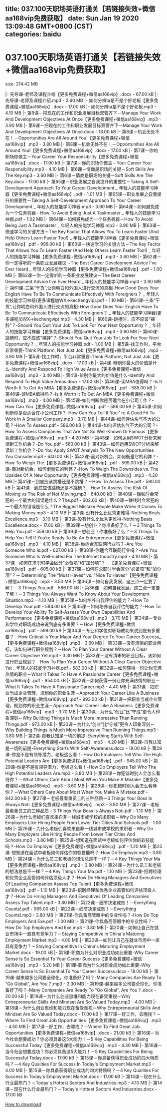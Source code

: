 
title: 037.100天职场英语打通关【若链接失效+微信aa168vip免费获取】
date: Sun Jan 19 2020 13:09:48 GMT+0800 (CST)    
categories: baidu
---

# 037.100天职场英语打通关【若链接失效+微信aa168vip免费获取】
size: 214.42 MB
 
 
|- 先导课-老师及课程介绍【更多免费课程+微信aa168vip】.docx - 67.00 kB
|- 先导课-老师及课程介绍.mp3 - 2.60 MB
|- 如何分辨ta是不是个好老板【更多免费课程+微信aa168vip】.docx - 17.00 kB
|- 如何分辨ta是不是个好老板.mp3 - 4.10 MB
|- 第9课－把现在的工作和职业发展目标双管齐下－Manage Your Work And Development Objectives At Once【更多免费课程+微信aa168vip】.mp3 - 3.90 MB
|- 第9课－把现在的工作和职业发展目标双管齐下－Manage Your Work And Development Objectives At Once.docx - 18.00 kB
|- 第8课－机会无处不在！－Opportunities Are All Around You!【更多免费课程+微信aa168vip】.mp3 - 3.80 MB
|- 第8课－机会无处不在！－Opportunities Are All Around You!【更多免费课程+微信aa168vip】.docx - 17.00 kB
|- 第7课－你的职场你做主－Your Career Your Responsibility【更多免费课程+微信aa168vip】.docx - 17.00 kB
|- 第7课－你的职场你做主－Your Career Your Responsibility.mp3 - 4.10 MB
|- 第6课－情商是职场的关键－Soft Skills Are The Key.mp3 - 3.60 MB
|- 第6课－情商是职场的关键－Soft Skills Are The Key.docx - 17.00 kB
|- 第65课－职业发展之自我提升的重要性－Taking A Self-Development Approach To Your Career Development _ 年轻人的技能学习神器【更多免费课程+微信aa168vip】.pdf - 1.01 MB
|- 第65课－职业发展之自我提升的重要性－Taking A Self-Development Approach To Your Career Development _ 年轻人的技能学习神器.mp3 - 3.90 MB
|- 第64课－如何避免成为一个任务机器－How To Avoid Being Just A Taskmaster _ 年轻人的技能学习神器.pdf - 1.02 MB
|- 第64课－如何避免成为一个任务机器－How To Avoid Being Just A Taskmaster _ 年轻人的技能学习神器.mp3 - 3.90 MB
|- 第63课－快速学习的关键方法－The Key Factor That Allows You To Learn Faster (And Help Others Learn Faster Too!) _ 年轻人的技能学习神器【更多免费课程+微信aa168vip】.pdf - 996.00 kB
|- 第63课－快速学习的关键方法－The Key Factor That Allows You To Learn Faster (And Help Others Learn Faster Too!) _ 年轻人的技能学习神器【更多免费课程+微信aa168vip】.mp3 - 3.60 MB
|- 第62课－你一定得听的一条职业发展建议－The Best Career Development Advice I’ve Ever Heard _ 年轻人的技能学习神器【更多免费课程+微信aa168vip】.pdf - 1.00 MB
|- 第62课－你一定得听的一条职业发展建议－The Best Career Development Advice I’ve Ever Heard _ 年轻人的技能学习神器.mp3 - 3.90 MB
|- 第61课-三条“干货”,让你明白和外国人进行交流的真相-How Good Does Your English Have To Be To Communicate Effectively With Foreigners？ _ 年轻人的技能学习神器(更多课程加WX→kechengvip).pdf - 1.10 MB
|- 第61课-三条“干货”,让你明白和外国人进行交流的真相-How Good Does Your English Have To Be To Communicate Effectively With Foreigners？ _ 年轻人的技能学习神器(更多课程加WX→kechengvip).mp3 - 4.30 MB
|- 第60课-跳槽时，应不应该“裸辞”？-Should You Quit Your Job To Look For Your Next Opportunity？ _ 年轻人的技能学习神器【更多免费课程+微信aa168vip】.mp3 - 3.90 MB
|- 第60课-跳槽时，应不应该“裸辞”？-Should You Quit Your Job To Look For Your Next Opportunity？ _ 年轻人的技能学习神器.pdf - 1.00 MB
|- 第5课-找工作时，平台非常重要-Think Platform, Not Just Job【更多免费课程+微信aa168vip】.mp3 - 3.90 MB
|- 第5课-找工作时，平台非常重要-Think Platform, Not Just Job【更多免费课程+微信aa168vip】.docx - 17.00 kB
|- 第4课-辨别你最大的价值是什么-Identify And Respond To High Value Areas【更多免费课程+微信aa168vip】.mp3 - 3.40 MB
|- 第4课-辨别你最大的价值是什么-Identify And Respond To High Value Areas.docx - 17.00 kB
|- 第46课-读MBA值得吗？-Is It Worth It To Get An MBA【更多免费课程+微信aa168vip】.pdf - 585.00 kB
|- 第46课-读MBA值得吗？-Is It Worth It To Get An MBA【更多免费课程+微信aa168vip】.mp3 - 4.00 MB
|- 第45课-如何判断你是否适合在小公司工作？-How Can You【更多免费课程+微信aa168vip】.pdf - 586.00 kB
|- 第45课-如何判断你是否适合在小公司工作？-How Can You Tell If You ' re A Good Fit To Work In A Smaller Company.mp3 - 3.70 MB
|- 第44课-如何评估名气不大的公司？-How To Assess.pdf - 586.00 kB
|- 第44课-如何评估名气不大的公司？-How To Assess Companies That Are Not So Well-Known Or Famous【更多免费课程+微信aa168vip】.mp3 - 4.20 MB
|- 第43课－如何运用SWOT分析来解读新工作机会？-Do You.pdf - 580.00 kB
|- 第43课－如何运用SWOT分析来解读新工作机会？-Do You Apply SWOT Analysis To The New Opportunities You Consider.mp3 - 640.00 kB
|- 第42课-面对新机会，如何衡量它的利弊？-How To Weigh The【更多免费课程+微信aa168vip】.pdf - 599.00 kB
|- 第42课-面对新机会，如何衡量它的利弊？-How To Weigh The Downsides vs. The Upsides Of A New Opportunity【更多免费课程+微信aa168vip】.mp3 - 4.20 MB
|- 第41课－到底应该跳槽还是不跳槽？－How To Assess The.pdf - 590.00 kB
|- 第41课－到底应该跳槽还是不跳槽？－How To Assess The Risk Of Moving vs The Risk of Not Moving.mp3 - 640.00 kB
|- 第40课－赚钱时会常犯的一个最大的错误是什么？The.pdf - 602.00 kB
|- 第40课－赚钱时会常犯的一个最大的错误是什么？The Biggest Mistake People Make When It Comes To Making Money.mp3 - 4.10 MB
|- 第3课-没有什么比优秀更难得-Nothing Beats Excellence.mp3 - 3.10 MB
|- 第3课-没有什么比优秀更难得-Nothing Beats Excellence.docx - 17.00 kB
|- 第39课－想创业？你准备好了么？－3 Things To Help You.pdf - 558.00 kB
|- 第39课－想创业？你准备好了么？－3 Things To Help You Tell If You’re Ready To Be An Entrepreneur【更多免费课程+微信aa168vip】.mp3 - 4.10 MB
|- 第38课-你适合互联网行业吗？-Are You Someone Who Is.pdf - 627.00 kB
|- 第38课-你适合互联网行业吗？-Are You Someone Who Is Well-suited For The Internet Industry.mp3 - 4.10 MB
|- 第37课－如何在求职时学会区分“必备项”和“加分项”？－【更多免费课程+微信aa168vip】.pdf - 605.00 kB
|- 第37课－如何在求职时学会区分“必备项”和“加分项”？－ Determining The “Must Haves” vs. “Nice To Haves”【更多免费课程+微信aa168vip】.mp3 - 3.50 MB
|- 第36课－如何自我发展，这三点一定要了解！－3 Things You.pdf - 586.00 kB
|- 第36课－如何自我发展，这三点一定要了解！－3 Things You Always Want To Know About Your Development Situation.mp3 - 4.10 MB
|- 第35课－如何培养自我评估的能力？-How To Develop Your.pdf - 584.00 kB
|- 第35课－如何培养自我评估的能力？-How To Develop Your Ability To Self-Assess Your Own Capabilities And Performance【更多免费课程+微信aa168vip】.mp3 - 3.70 MB
|- 第34课－专业和学位对职场成功来说到底有多重要？－How【更多免费课程+微信aa168vip】.pdf - 599.00 kB
|- 第34课－专业和学位对职场成功来说到底有多重要？－How Critical Is Your Major And Your Degree To Your Career Success_【更多免费课程+微信aa168vip】.mp3 - 3.60 MB
|- 第33课－没有清晰的职业目标，该如何进行职业规划？－How To Plan Your Career Without A Clear Career Objective Yet.mp3 - 3.30 MB
|- 第33课－没有清晰的职业目标，该如何进行职业规划？－How To Plan Your Career Without A Clear Career Objective Yet _ 年轻人的技能学习神器.pdf - 583.00 kB
|- 第32课－如何获得一份让你充满热情的职业－What It Takes To Have A Passionate Career【更多免费课程+微信aa168vip】.pdf - 954.00 kB
|- 第32课－如何获得一份让你充满热情的职业－What It Takes To Have A Passionate Career.mp3 - 4.40 MB
|- 第31课－把职业当成企业管理，规划你的职业生涯－Approach Your Career Like A Business【更多免费课程+微信aa168vip】.pdf - 993.00 kB
|- 第31课－把职业当成企业管理，规划你的职业生涯－Approach Your Career Like A Business【更多免费课程+微信aa168vip】.mp3 - 3.70 MB
|- 第30课－为什么“创业”比“守成”更令人印象深刻－Why Building Things is Much More Impressive Than Running Things.pdf - 973.00 kB
|- 第30课－为什么“创业”比“守成”更令人印象深刻－Why Building Things is Much More Impressive Than Running Things.mp3 - 3.80 MB
|- 第2课-自我认知是一切的前提-Everything Starts With Self-Awareness【更多免费课程+微信aa168vip】.mp3 - 4.20 MB
|- 第2课-自我认知是一切的前提-Everything Starts With Self-Awareness.docx - 18.00 kB
|- 第29课-你是不是有领导潜力，老板这么看！-How Do Employers Tell Who The High Potential Leaders Are【更多免费课程+微信aa168vip】.pdf - 945.00 kB
|- 第29课-你是不是有领导潜力，老板这么看！-How Do Employers Tell Who The High Potential Leaders Are.mp3 - 3.80 MB
|- 第28课－你犯错时别人会怎么看待你？－What Others Care About Most When You Make A Mistake【更多免费课程+微信aa168vip】.mp3 - 3.60 MB
|- 第28课－你犯错时别人会怎么看待你？－What Others Care About Most When You Make A Mistake.pdf - 942.00 kB
|- 第27课－老板最看重员工的三种品质－3 Things Your Boss Is Always Noti【更多免费课程+微信aa168vip】.mp3 - 3.80 MB
|- 第27课－老板最看重员工的三种品质－3 Things Your Boss Is Always Noti.pdf - 1.10 MB
|- 第26课－为什么老板们喜欢来自非一线城市或学校的求职者－Why Do Many Employers Like Hiring People From Lower Tier Cities And Schools.pdf - 1.00 MB
|- 第26课－为什么老板们喜欢来自非一线城市或学校的求职者－Why Do Many Employers Like Hiring People From Lower Tier Cities And Schools.mp3 - 3.80 MB
|- 第25课-想知道在面试中老板如何评估你的软技能吗？-How Do Employer【更多免费课程+微信aa168vip】.pdf - 1.20 MB
|- 第25课-想知道在面试中老板如何评估你的软技能吗？-How Do Employer.mp3 - 3.80 MB
|- 第24课－为什么员工和老板的想法总是不一样？－4 Key Things Your Ma【更多免费课程+微信aa168vip】.mp3 - 3.80 MB
|- 第24课－为什么员工和老板的想法总是不一样？－4 Key Things Your Ma.pdf - 1.10 MB
|- 第23课-招聘经理和优秀企业高管如何评估顶级人才？-How Do Hiring Managers And Executives Of Leading Companies Assess Top Talent【更多免费课程+微信aa168vip】.pdf - 1.10 MB
|- 第23课-招聘经理和优秀企业高管如何评估顶级人才？-How Do Hiring Managers And Executives Of Leading Companies Assess Top Talent.mp3 - 3.80 MB
|- 第22课－细节决定成败！－Everything Counts!.pdf - 965.00 kB
|- 第22课－细节决定成败！－Everything Counts!.mp3 - 3.80 MB
|- 第21课-你具备高管眼中的专业性吗？-How Do Top Employers And Exe.pdf - 1.00 MB
|- 第21课-你具备高管眼中的专业性吗？-How Do Top Employers And Exe.mp3 - 3.80 MB
|- 第20课－如何让自己在就业市场中一直具有竞争力？－Staying Competitive In China's Maturing Employment Market.mp3 - 4.00 MB
|- 第20课－如何让自己在就业市场中一直具有竞争力？－Staying Competitive In China's Maturing Employment Market.docx - 19.00 kB
|- 第1课-职商为什么对职业成功如此重要-Why Career Sense Is So Essential To Your Career Success【更多免费课程+微信aa168vip】.mp3 - 5.20 MB
|- 第1课-职商为什么对职业成功如此重要-Why Career Sense Is So Essential To Your Career Success.docx - 18.00 kB
|- 第19课-越来越多公司要全球化，你准备好了吗？-Many Companies Are Ready To “Go Global”, Are You？.mp3 - 3.30 MB
|- 第19课-越来越多公司要全球化，你准备好了吗？-Many Companies Are Ready To “Go Global”, Are You？.docx - 20.00 kB
|- 第18课－为什么创业思维和能力现在备受重视－Why Entrepreneurial Skills And Mindset Are So Valued Today.mp3 - 4.00 MB
|- 第18课－为什么创业思维和能力现在备受重视－Why Entrepreneurial Skills And Mindset Are So Valued Today.docx - 17.00 kB
|- 第17课－好工作，去哪找？－Where To Find Great Job Opportunities【更多免费课程+微信aa168vip】.mp3 - 4.50 MB
|- 第17课－好工作，去哪找？－Where To Find Great Job Opportunities【更多免费课程+微信aa168vip】.docx - 21.00 kB
|- 第16课－当今社会想要成功？你必须具备这5大能力！－5 Key Capabilities For Being Successful Today【更多免费课程+微信aa168vip】.mp3 - 4.30 MB
|- 第16课－当今社会想要成功？你必须具备这5大能力！－5 Key Capabilities For Being Successful Today.docx - 17.00 kB
|- 第15课－你具备获得职业成功的四大特质吗？－4 Key Qualities For Success In Today's Employment Market.mp3 - 4.00 MB
|- 第15课－你具备获得职业成功的四大特质吗？－4 Key Qualities For Success In Today's Employment Market.docx - 17.00 kB
|- 第14课－现在什么行业最热门？－Today's Hottest Sectors And Industries.mp3 - 4.10 MB
|- 第14课－现在什么行业最热门？－Today's Hottest Sectors And Industries.docx - 17.00 kB

[How to download](https://bpcam.bemobtrk.com/go/2ceec3aa-1ca2-46d6-b9ff-aaa5c184517c?jno=303)